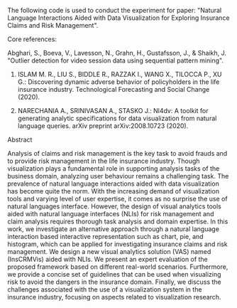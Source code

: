 The following code is used to conduct the experiment for paper: "Natural Language Interactions Aided with Data Visualization for Exploring Insurance Claims and Risk Management".

Core references:

Abghari, S., Boeva, V., Lavesson, N., Grahn, H., Gustafsson, J., & Shaikh, J. "Outlier detection for video session data using sequential pattern mining". 

1. ISLAM M. R., LIU S., BIDDLE R., RAZZAK I., WANG X., TILOCCA P., XU G.: Discovering dynamic adverse behavior of policyholders in the life insurance industry. Technological Forecasting and Social Change (2020).

2. NARECHANIA A., SRINIVASAN A., STASKO J.: Nl4dv: A toolkit for generating analytic specifications for data visualization from natural language queries. arXiv preprint arXiv:2008.10723 (2020).

Abstract

Analysis of claims and risk management is the key task to avoid frauds and to provide risk management in the life insurance industry. Though visualization plays a fundamental role in supporting analysis tasks of the business domain, analyzing user behaviour remains a challenging task. The prevalence of natural language interactions aided with data visualization has become quite the norm. With the increasing demand of visualization tools and varying level of user expertise, it comes as no surprise the use of natural languages interface. However, the design of visual analytics tools aided with natural language interfaces (NLIs) for risk management and claim analysis requires thorough task analysis and domain expertise. In this work, we investigate an alternative approach through a natural language interaction based interactive representation such as chart, pie, and histogram, which can be applied for investigating insurance claims and risk management. We design a new visual analytics solution (VAS) named (InsCRMVis) aided with NLIs. We present an expert evaluation of the proposed framework based on different real-world scenarios. Furthermore, we provide a concise set of guidelines that can be used when visualizing risk to avoid the dangers in the insurance domain. Finally, we discuss the challenges associated with the use of a visualization system in the insurance industry, focusing on aspects related to visualization research.
